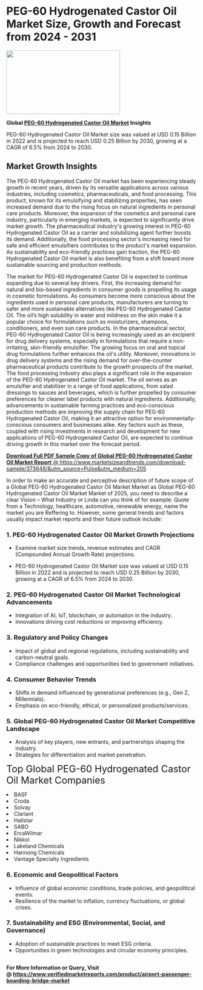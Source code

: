 <H1>PEG-60 Hydrogenated Castor Oil Market Size, Growth and Forecast from 2024 - 2031</H1><img class="aligncenter size-medium wp-image-584254" src="https://thirdeyenews.in/wp-content/uploads/2024/09/Global-Market-Research-300x168.jpeg" alt="" width="300" height="168" /><p><strong>Global&nbsp;<a href="https://www.marketsizeandtrends.com/download-sample/373648/&amp;utm_source=Pulse&amp;utm_medium=205">PEG-60 Hydrogenated Castor Oil Market</a> Insights</strong></p><p>PEG-60 Hydrogenated Castor Oil Market size was valued at USD 0.15 Billion in 2022 and is projected to reach USD 0.25 Billion by 2030, growing at a CAGR of 6.5% from 2024 to 2030.</p><p><h2>Market Growth Insights</h2> <p>The PEG-60 Hydrogenated Castor Oil market has been experiencing steady growth in recent years, driven by its versatile applications across various industries, including cosmetics, pharmaceuticals, and food processing. This product, known for its emulsifying and stabilizing properties, has seen increased demand due to the rising focus on natural ingredients in personal care products. Moreover, the expansion of the cosmetics and personal care industry, particularly in emerging markets, is expected to significantly drive market growth. The pharmaceutical industry's growing interest in PEG-60 Hydrogenated Castor Oil as a carrier and solubilizing agent further boosts its demand. Additionally, the food processing sector's increasing need for safe and efficient emulsifiers contributes to the product's market expansion. As sustainability and eco-friendly practices gain traction, the PEG-60 Hydrogenated Castor Oil market is also benefiting from a shift toward more sustainable sourcing and production methods.</p> <p><a href="#"></a></p> <p>The market for PEG-60 Hydrogenated Castor Oil is expected to continue expanding due to several key drivers. First, the increasing demand for natural and bio-based ingredients in consumer goods is propelling its usage in cosmetic formulations. As consumers become more conscious about the ingredients used in personal care products, manufacturers are turning to safer and more sustainable alternatives like PEG-60 Hydrogenated Castor Oil. The oil’s high solubility in water and mildness on the skin make it a popular choice for formulations such as moisturizers, shampoos, conditioners, and even sun care products. In the pharmaceutical sector, PEG-60 Hydrogenated Castor Oil is being increasingly used as an excipient for drug delivery systems, especially in formulations that require a non-irritating, skin-friendly emulsifier. The growing focus on oral and topical drug formulations further enhances the oil's utility. Moreover, innovations in drug delivery systems and the rising demand for over-the-counter pharmaceutical products contribute to the growth prospects of the market. The food processing industry also plays a significant role in the expansion of the PEG-60 Hydrogenated Castor Oil market. The oil serves as an emulsifier and stabilizer in a range of food applications, from salad dressings to sauces and beverages, which is further propelled by consumer preferences for cleaner label products with natural ingredients. Additionally, advancements in sustainable farming practices and eco-conscious production methods are improving the supply chain for PEG-60 Hydrogenated Castor Oil, making it an attractive option for environmentally-conscious consumers and businesses alike. Key factors such as these, coupled with rising investments in research and development for new applications of PEG-60 Hydrogenated Castor Oil, are expected to continue driving growth in this market over the forecast period.</p> <p><a href="#"></p><p><span class=""><strong>Download Full PDF Sample Copy of Global PEG-60 Hydrogenated Castor Oil Market Report</strong> @ <a href="https://www.marketsizeandtrends.com/download-sample/373648/&amp;utm_source=Pulse&amp;utm_medium=205" target="_blank">https://www.marketsizeandtrends.com/download-sample/373648/&amp;utm_source=Pulse&amp;utm_medium=205</a></span></p><p>In order to make an accurate and perceptive description of future scope of a Global&nbsp;PEG-60 Hydrogenated Castor Oil Market Market as Global&nbsp;PEG-60 Hydrogenated Castor Oil Market Market of 2025, you need to describe a clear Vision &ndash; What Industry or Linda can you think of for example: Quote from a Technology, healthcare, automotive, renewable energy, name the market you are Reffering to. However, some general trends and factors usually impact market reports and their future outlook include:</p><h3>1.&nbsp;<strong>PEG-60 Hydrogenated Castor Oil Market Growth Projections</strong></h3><ul><li>Examine market size trends, revenue estimates and CAGR (Compounded Annual Growth Rate) projections.</li><li><p>PEG-60 Hydrogenated Castor Oil Market size was valued at USD 0.15 Billion in 2022 and is projected to reach USD 0.25 Billion by 2030, growing at a CAGR of 6.5% from 2024 to 2030.</p></li></ul><h3>2.&nbsp;<strong>PEG-60 Hydrogenated Castor Oil Market Technological Advancements</strong></h3><ul><li>Integration of AI, IoT, blockchain, or automation in the industry.</li><li>Innovations driving cost reductions or improving efficiency.</li></ul><h3>3.&nbsp;<strong>Regulatory and Policy Changes</strong></h3><ul><li>Impact of global and regional regulations, including sustainability and carbon-neutral goals.</li><li>Compliance challenges and opportunities tied to government initiatives.</li></ul><h3>4.&nbsp;<strong>Consumer Behavior Trends</strong></h3><ul><li>Shifts in demand influenced by generational preferences (e.g., Gen Z, Millennials).</li><li>Emphasis on eco-friendly, ethical, or personalized products/services.</li></ul><h3>5.&nbsp;<strong>Global PEG-60 Hydrogenated Castor Oil Market Competitive Landscape</strong></h3><ul><li>Analysis of key players, new entrants, and partnerships shaping the industry.</li><li>Strategies for differentiation and market penetration.</li></ul><p data-pm-slice="1 1 []"><span style="color: inherit; font-family: inherit; font-size: 25px;">Top Global PEG-60 Hydrogenated Castor Oil Market Companies</span></p><div class="" data-test-id=""><p><li>BASF</li><li> Croda</li><li> Solvay</li><li> Clariant</li><li> Hallstar</li><li> SABO</li><li> ErcaWilmar</li><li> Nikkol</li><li> Lakeland Chemicals</li><li> Hannong Chemicals</li><li> Vantage Specialty Ingredients</li></p></div><h3>6.&nbsp;<strong>Economic and Geopolitical Factors</strong></h3><ul><li>Influence of global economic conditions, trade policies, and geopolitical events.</li><li>Resilience of the market to inflation, currency fluctuations, or global crises.</li></ul><h3>7.&nbsp;<strong>Sustainability and ESG (Environmental, Social, and Governance)</strong></h3><ul><li>Adoption of sustainable practices to meet ESG criteria.</li><li>Opportunities in green technologies and circular economy principles.</li></ul><h2><strong style="font-size: 14px;">For More Information or Query, Visit @&nbsp;</strong><a style="background-color: #ffffff; font-size: 14px;" href="https://www.marketsizeandtrends.com/report/peg-60-hydrogenated-castor-oil-market/" target="_blank">https://www.verifiedmarketreports.com/product/airport-passenger-boarding-bridge-market</a></h2>
